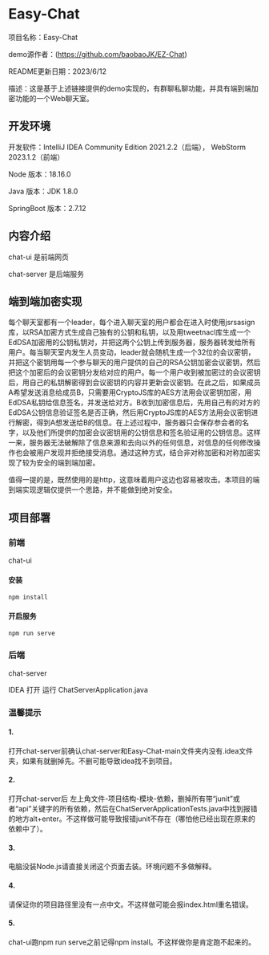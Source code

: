# Easy-Chat

项目名称：Easy-Chat

demo源作者：(https://github.com/baobaoJK/EZ-Chat)

README更新日期：2023/6/12

描述：这是基于上述链接提供的demo实现的，有群聊私聊功能，并具有端到端加密功能的一个Web聊天室。



## 开发环境

开发软件：IntelliJ IDEA Community Edition 2021.2.2（后端）， WebStorm 2023.1.2（前端）

Node 版本：18.16.0

Java 版本：JDK 1.8.0

SpringBoot 版本：2.7.12



## 内容介绍

chat-ui 是前端网页

chat-server 是后端服务


## 端到端加密实现

每个聊天室都有一个leader，每个进入聊天室的用户都会在进入时使用jsrsasign库，以RSA加密方式生成自己独有的公钥和私钥，以及用tweetnacl库生成一个EdDSA加密用的公钥私钥对，并把这两个公钥上传到服务器，服务器转发给所有用户。每当聊天室内发生人员变动，leader就会随机生成一个32位的会议密钥，并把这个密钥用每一个参与聊天的用户提供的自己的RSA公钥加密会议密钥，然后把这个加密后的会议密钥分发给对应的用户。每一个用户收到被加密过的会议密钥后，用自己的私钥解密得到会议密钥的内容并更新会议密钥。在此之后，如果成员A希望发送消息给成员B，只需要用CryptoJS库的AES方法用会议密钥加密，用EdDSA私钥给信息签名，并发送给对方。B收到加密信息后，先用自己有的对方的EdDSA公钥信息验证签名是否正确，然后用CryptoJS库的AES方法用会议密钥进行解密，得到A想发送给B的信息。在上述过程中，服务器只会保存参会者的名字，以及他们所提供的加密会议密钥用的公钥信息和签名验证用的公钥信息。这样一来，服务器无法破解除了信息来源和去向以外的任何信息，对信息的任何修改操作也会被用户发现并拒绝接受消息。通过这种方式，结合非对称加密和对称加密实现了较为安全的端到端加密。

值得一提的是，既然使用的是http，这意味着用户这边也容易被攻击。本项目的端到端实现逻辑仅提供一个思路，并不能做到绝对安全。


## 项目部署



### 前端

chat-ui

#### 安装
```
npm install
```


#### 开启服务

```
npm run serve
```



### 后端

chat-server

IDEA 打开 运行 ChatServerApplication.java



### 温馨提示

#### 1.

打开chat-server前确认chat-server和Easy-Chat-main文件夹内没有.idea文件夹，如果有就删掉先。不删可能导致idea找不到项目。

#### 2.

打开chat-server后 左上角文件-项目结构-模块-依赖，删掉所有带“junit”或者“api”关键字的所有依赖，然后在ChatServerApplicationTests.java中找到报错的地方alt+enter。不这样做可能导致报错junit不存在（哪怕他已经出现在原来的依赖中了）。

#### 3.

电脑没装Node.js请直接关闭这个页面去装。环境问题不多做解释。

#### 4.

请保证你的项目路径里没有一点中文。不这样做可能会报index.html重名错误。

#### 5.

chat-ui跑npm run serve之前记得npm install。不这样做你是肯定跑不起来的。


